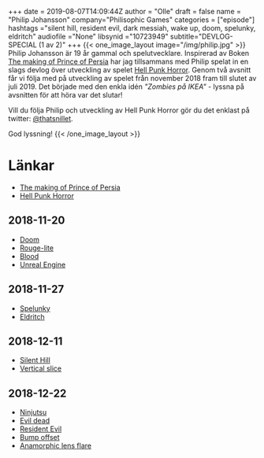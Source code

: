 +++
date = 2019-08-07T14:09:44Z
author = "Olle"
draft = false
name = "Philip Johansson"
company="Philisophic Games"
categories = ["episode"]
hashtags ="silent hill, resident evil, dark messiah, wake up, doom, spelunky, eldritch"
audiofile ="None"
libsynid ="10723949"
subtitle="DEVLOG-SPECIAL (1 av 2)"
+++ 
{{< one_image_layout image="/img/philip.jpg" >}}
Philip Johansson är 19 år gammal och spelutvecklare. Inspirerad av Boken [The making of Prince of Persia](https://www.jordanmechner.com/backstage/journals/) har jag tillsammans med Philip spelat in en slags devlog över utveckling av spelet [Hell Punk Horror](https://philisophic.com/hellpunkhorror/). Genom två avsnitt får vi följa med på utveckling av spelet från november 2018 fram till slutet av juli 2019. Det började med den enkla idén _"Zombies på IKEA"_  - lyssna på avsnitten för att höra var det slutar!

Vill du följa Philip och utveckling av Hell Punk Horror gör du det enklast på twitter: [@thatsnillet](https://twitter.com/thatsnillet).

God lyssning!
{{< /one_image_layout >}}

# Länkar
* [The making of Prince of Persia](https://www.jordanmechner.com/backstage/journals/)
* [Hell Punk Horror](https://philisophic.com/hellpunkhorror/)

## 2018-11-20
* [Doom](https://www.youtube.com/watch?v=nio1jZUaLL0&t=127s)
* [Rouge-lite](https://en.wiktionary.org/wiki/rogue-lite)
* [Blood](https://www.youtube.com/watch?v=DM83qr7OV0Q)
* [Unreal Engine](https://www.unrealengine.com/en-US/)

## 2018-11-27
* [Spelunky](https://www.youtube.com/watch?v=n50JIBBwcbM)
* [Eldritch](https://www.youtube.com/watch?v=LdJwGm5VPoY)

## 2018-12-11
* [Silent Hill](https://www.youtube.com/watch?v=fwan7k3nOzg&t=1s)
* [Vertical slice](https://en.wikipedia.org/wiki/Vertical_slice)

## 2018-12-22
* [Ninjutsu](https://en.wikipedia.org/wiki/Ninjutsu)
* [Evil dead](https://www.youtube.com/watch?v=NL6mioAlpJk)
* [Resident Evil](https://www.youtube.com/watch?v=9yU1ht8WD5c)
* [Bump offset](https://docs.unrealengine.com/en-US/Engine/Rendering/Materials/HowTo/BumpOffset/index.html)
* [Anamorphic lens flare](https://en.wikipedia.org/wiki/Lens_flare)
